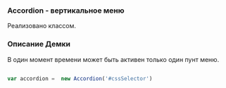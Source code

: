 ### Accordion - вертикальное меню

Реализовано классом.

### Описание Демки
В один момент времени может быть активен только один пунт меню.

```javascript

var accordion =  new Accordion('#cssSelector')

```